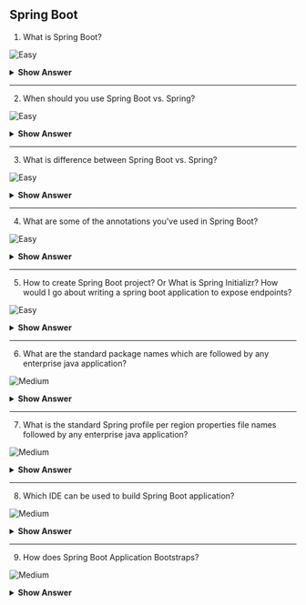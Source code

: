 ## Spring Boot

1. What is Spring Boot?

![Easy](https://github.com/revaturelabs/interviewquestions/blob/dev/ComplexityTags/simple%20(2).svg)
<details>
    <summary><b> Show Answer </b></summary> 
<blockquote>

Spring Boot is basically an extension of the Spring framework, it allows us to build a stand-alone application based on the jar dependencies you have enabled, with less or nearly zero configuration. 

**Explanation**<br> It takes an opinionated ‘starter' dependencies to simplify the build and application configuration, which paves the way for a faster and more efficient development ecosystem. Mostly with Spring Boot, we just need to notify Spring how many plugins we want to use, and we’ll get a quick setup for them. We can use the spring initializer to pull our application into all the dependencies we need, thereby reducing our development time. Spring Boot assists in faster development as it has a lot of starter projects that help you get moving very quickly. Many non-functional features are also included, such as embedded servers, some metrics, health checks, safety, etc. In short, with minimal invasion of code, it makes Spring-based application creation simpler. It comes with the starter definition in the pom.xml file that takes care of installing the JAR dependencies depending on the Spring Boot Requirement. All in all, Spring Boot is a project initializer based on Spring. It prevents you from writing long code with features such as auto-configuration and lets you avoid excessive configuration.
</blockqoute> 
</details>

---

2. When should you use Spring Boot vs. Spring?

![Easy](https://github.com/revaturelabs/interviewquestions/blob/dev/ComplexityTags/simple%20(2).svg)
<details>
    <summary><b> Show Answer </b></summary> 
<blockquote>
  
It is better to use Spring Boot if we want to develop a simple Spring-based application or RESTful services.
</blockqoute> 
</details>

---

3. What is difference between Spring Boot vs. Spring?

![Easy](https://github.com/revaturelabs/interviewquestions/blob/dev/ComplexityTags/simple%20(2).svg)
<details>
    <summary><b> Show Answer </b></summary> 
<blockquote>

|     Spring   Boot                                                                                                                                                          |     Spring                                                                                       |
|----------------------------------------------------------------------------------------------------------------------------------------------------------------------------|--------------------------------------------------------------------------------------------------|
|     Autoconfiguration is the primary feature of Spring   Boot                                                                                                              |     Dependency Injection is the primary feature of   Spring                                      |
|     Spring Boot Framework is widely used to develop REST   APIs.                                                                                                           |     Spring Framework is a widely used for building Java   SE, Java EE applications.              |
|     It aims to shorten the code length and   provide the easiest way to develop Web Applications.                                                                          |     It aims to simplify Java EE development that makes   developers more productive.             |
|     The primary feature of Spring Boot is   Autoconfiguration. It automatically configures the classes based on the   requirement.                                         |     The primary feature of the Spring Framework is dependency   injection.                       |
|     It helps to create a stand-alone application with   less configuration.                                                                                                |     It helps to make things simpler by allowing us to   develop loosely coupled applications.    |
|     It reduces boilerplate code.                                                                                                                                           |     For smaller tasks, developers need to write a   boilerplate code                             |
|     Spring Boot offers embedded server such as Jetty and   Tomcat, etc.                                                                                                    |     To test the Spring MVC project, we need to set up   the sever explicitly.                    |
|     Spring Boot comes with the concept of starter in   pom.xml file that internally takes care of downloading the dependencies JARs   based on Spring Boot Requirement.    |     Developers manually define dependencies for the   Spring project in pom.xml.                 |
|     There is no requirement for a deployment descriptor i.e.,   web.xml file.                                                                                              |     For Spring MVC applications a deployment descriptor   is required.                           |


</blockqoute> 
</details>

---

4. What are some of the annotations you've used in Spring Boot?

![Easy](https://github.com/revaturelabs/interviewquestions/blob/dev/ComplexityTags/simple%20(2).svg)
<details>
    <summary><b> Show Answer </b></summary> 
<blockquote>
    
 Spring Annotations are a form of metadata that provides data about a program. Annotations are used to provide supplemental information about a program. Spring annotations present in the `org.springframework.boot.autoconfigure` and `org.springframework.boot.autoconfigure.condition` packages are commonly known as Spring Boot annotations. Some of the annotations that are available in this category are as follows: 
1.	**@SpringBootApplication** - This annotation is used to mark the main class of a Spring Boot application. It encapsulates @SpringBootConfiguration, @EnableAutoConfiguration, and @ComponentScan annotations with their default attributes.
2.	**@ComponentScan** - It is used when we want to scan a package for beans. Generally, @ComponentScan annotation is used with @Configuration annotation to specify the package for Spring to scan for components. We can also specify the base packages to scan for Spring Components. It tells Spring in which packages you have annotated classes that should be managed by Spring. For example, if you have a class annotated with @Controller which is in a package that is not scanned by Spring, you will not be able to use it as a Spring controller. So, we can say @ComponentScan enables Spring to scan for things like configurations, controllers, services, and other components that are defined. 
3.	**@EnableAutoConfiguration** - It auto-configures the bean that is present in the class path and configures it to run the methods. The use of this annotation is reduced in Spring Boot 1.2.0 release because developers provided an alternative of the annotation, i.e., @SpringBootApplication. For example, when we illustrate the spring-boot-starter-web dependency in the class path, Spring boot auto-configures Tomcat, and Spring MVC. The package of the class declaring the @EnableAutoConfiguration annotation is considered as the default. Therefore, we need to apply the @EnableAutoConfiguration annotation in the root package so that every sub-packages and class can be examined.
4.	**@Configuration** - It is a class-level annotation. The class annotated with @Configuration used by Spring Containers as a source of bean definitions.
5.	**@SpringBootConfiguration** - It can be used as an alternative to Spring’s standard @Configuration annotation so that configuration can be found automatically. Most Spring Boot Applications use @SpringBootConfiguration via @SpringBootApplication.
</blockqoute> 
</details>

---

5. How to create Spring Boot project? Or What is Spring Initializr? How would I go about writing a spring boot application to expose endpoints?

![Easy](https://github.com/revaturelabs/interviewquestions/blob/dev/ComplexityTags/simple%20(2).svg)
<details>
    <summary><b> Show Answer </b></summary> 
<blockquote>
    
 The easiest way to build Spring Boot project is to used Spring Initializr module. Spring Initializr provides an extensible API to generate JVM-based projects, and to inspect the metadata used to generate projects, for instance to list the available dependencies and versions. 
    
**Explanation**<br> With Spring Initializr, there is minimal code involved and the service has a very rich configuration structure, allowing you to define not only the values of various project attributes but also the list of dependencies and the constraints to apply to them. The API can be used standalone or embedded in other tools (e.g., it is used in major IDEs such as Spring Tool Suite, IntelliJ IDEA Ultimate, NetBeans and VSCode).

Steps:<br>
1.	Navigate to `https://start.spring.io.` This service pulls in all the dependencies you need for an application and does most of the setup for you.
2.	Choose either Gradle or **Maven** and the language you want to use. This guide assumes that you chose Java.
3.	Click **Dependencies** and select **Spring Web**, **Spring Data JPA**, and **MySQL** Driver.
4.	Click **Generate**.
5.	Download the resulting ZIP file, which is an archive of a web application that is configured with your choices.
6.	Open the project into any java IDE.
7.	Configure standard package names.
8.	Define various configuration details for your spring application e.g., DB server details under each `application-<spring-profile-name-by-region>.properties` file.
9.	Configure various entities used in project using respective ORM provider.
10.	Implement DAO layer repositories using either **JpaRepository** or **CrudRepository** (We prefer using **JpaRepository** due to its additional benefits) and using `@Repository` annotation.
11.	Implement service layers using more business specific functionalities by injection one or more repositories.
12.	Implement controller layer using `@Controller` or `@RestController`  depending upon business requirements.
13.	Expose various endpoint methods using appropriate request mapping annotations like. `@GetMapping`, `@PostMapping`, `@PutMapping`  or `@DeleteMapping`
14.	Test Application using any client like SoapUI, Postman etc.

</blockqoute> 
</details>
    
 ---
    
 6. What are the standard package names which are followed by any enterprise java application?
 
![Medium](https://github.com/revaturelabs/interviewquestions/blob/dev/ComplexityTags/Medium%20(2).svg)
<details>
    <summary><b> Show Answer </b></summary> 
<blockquote>

Usually there is no restriction on whatever the package name you provide for your application, but as per industry standards and enterprise application being divided into various layered structure the standard package structures which can be defined in project are listed below 
    
1.	`com.revature.model`  - This will have all your POJOs and JPA entities defined.
2.	`com.revature.repositories` or `com.revature.dao`  - This will have all you @Repositries or any DAO interface & classes defined.
3.	`com.revature.service` - This will have all you @Service interface & classes defined.
4.	`com.revature.controller` - This will have all you @Controller or @RestControllers classes defined.
5.	`com.revature.constants` - This will have all your classes with private constructor and all public static final constants defined.
6.	`com.revature.util` - This will have all your own utility classes defined e.g.pdf, csv export file utilities, encryption/decryption.
7.	`com.revature.config` - This will have all your spring @Configuration classes with @Bean definitions.
8.	`com.revature.dto`  - This will have all your Data Transfer Object (DTO) classes defined which are usually subsets of attributes from different POJO and Entity classes.
9.	`com.revature.test.unit` - This will have all your application jUnit test cases defined.
10.	`com.revature.test.api` - This will have all your application integration test cases defined.
</blockqoute> 
</details>
    
---

7. What is the standard Spring profile per region properties file names followed by any enterprise java application?
    
![Medium](https://github.com/revaturelabs/interviewquestions/blob/dev/ComplexityTags/Medium%20(2).svg)
<details>
    <summary><b> Show Answer </b></summary> 
<blockquote>
    
Usually there is no restriction on whatever the profile names you use but as per industry standards you can use below spring profile and respective properties file name-
1.	`application.properties`  - Spring Default profile
2.	`application-dev.properties`  - Spring Dev Profile for Development Region
3.	`application-int.properties`  - Spring Dev Profile for Integration Testing Region
4.	`application-uat.properties`  - Spring Dev Profile for User Acceptance Testing Region
5.	`application-staging.properties`  - Spring Dev Profile for User Staging/Performance Testing Region
6.	`application-preprod.properties`  - Spring Dev Profile for Pre-Production or Sandbox Region
7.	`application-prod.properties`  - Spring Dev Profile for PROD Region
</blockqoute> 
</details>
    
---
    
8. Which IDE can be used to build Spring Boot application?
    
![Medium](https://github.com/revaturelabs/interviewquestions/blob/dev/ComplexityTags/Medium%20(2).svg)
<details>
    <summary><b> Show Answer </b></summary> 
<blockquote>
    
You can use any latest version of Eclipse, Spring Tool Suite, IntelliJ Idea, Visual Studio Code or any other IDE compliant with your enterprise guidelines. Out of all the IDE spring recommended to use Spring Tool Suite since it has Spring Initializr integration integrations preconfigured for other IDEs you may need to configure Spring plugins manually.
</blockqoute> 
</details>
    
---

9. How does Spring Boot Application Bootstraps?
    
 ![Medium](https://github.com/revaturelabs/interviewquestions/blob/dev/ComplexityTags/Medium%20(2).svg)
<details>
    <summary><b> Show Answer </b></summary> 
<blockquote>

 The entry point of execution of a Spring Boot application is the class that is annotated with `@SpringBootApplication`. 
    
``` java
@SpringBootApplication
public class Application {
    public static void main(String[] args) {
        SpringApplication.run(Application.class, args);
    }
}
```
    
Spring boot application uses embedded container to run the application. Spring Boot uses the public static void main entry point to launch an embedded web server. The binding of the Servlet, Filter, and ServletContextInitializer beans from the application context to the embedded servlet container is take care internally. It automatically scans all the classes in the same package or sub packages of the Main-class for components. In addition, Spring Boot provides the option of deploying it as a web archive in an external container for this we have to extend the SpringBootServletInitializer as follows, Here the external servlet container looks for the Main-class defined in the META-INF file of the web archive, and the SpringBootServletInitializer will take care of binding the Servlet, Filter, and ServletContextInitializer.
    
 ``` java
 @SpringBootApplication
public class Application extends SpringBootServletInitializer {
    // ...
}
```
    
---
